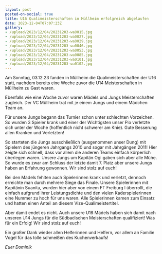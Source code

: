 ```yaml
---
layout: post
posted-on-social: true
title: U16 Qualimeisterschaften in Müllheim erfolgreich abgelaufen
date: 2023-12-04T07:07:23Z
gallery:
- /upload/2023/12/04/20231203-wa0015.jpg
- /upload/2023/12/04/20231203-wa0027.jpg
- /upload/2023/12/04/20231203-wa0029.jpg
- /upload/2023/12/04/20231203-wa0046.jpg
- /upload/2023/12/04/20231203-wa0053.jpg
- /upload/2023/12/04/20231203-wa0085.jpg
- /upload/2023/12/04/20231203-wa0101.jpg
- /upload/2023/12/04/20231203-wa0102.jpg
---
```

Am Sonntag, 03.12.23 fanden in Müllheim die Qualimeisterschaften der U16
statt, nachdem bereits eine Woche zuvor die U14 Meisterschaften in
Müllheim zu Gast waren.

Ebenfalls wie eine Woche zuvor waren Mädels und Jungs Meisterschaften
zugleich. Der VC Müllheim trat mit je einem Jungs und einem Mädchen Team
an.

Für unsere Jungs begann das Turnier schon unter schlechten Vorzeichen.
So wurden 3 Spieler krank und einer der Wichtigsten unser Pio verletzte
sich unter der Woche (hoffentlich nicht schwerer am Knie). Gute
Besserung allen Kranken und Verletzten!

So starteten die Jungs ausschließlich (ausgenommen unser Dung) mit
Spielern des jüngeren Jahrgangs 2010 und sogar mit Jahrgängen 2011! Hier
zeigte sich schnell, dass vor allem die anderen Teams einfach körperlich
überlegen waren. Unsere Jungs um Kapitän Ogi gaben sich aber alle Mühe.
So wurde es zwar am Schluss der letzte damit 7. Platz aber unsere Jungs
haben an Erfahrung gewonnen. Wir sind stolz auf euch!

Bei den Mädels fehlten auch Spielerinnen krank und verletzt, dennoch
erreichte man durch mehrere Siege das Finale. Unsere Spielerinnen mit
Kapitänin Suanita, wurden hier aber von einem FT Freiburg I überrollt,
die einfach aufgrund ihrer Leistungsdichte und den vielen
Kaderspielerinnen eine Nummer zu hoch für uns waren. Alle Spielerinnen
kamen zum Einsatz und hatten einen Anteil an diesem
Vize-Qualimeistertitel.

Aber damit endet es nicht. Auch unsere U16 Mädels haben sich damit nach
unseren U14 Jungs für die Südbadischen Meisterschaften qualifiziert! Was
für ein Erfolg! Wir sind stolz auf euch!

Ein großer Dank wieder allen Helferinnen und Helfern, vor allem an
Familie Vogel für das tolle schmeißen des Kuchenverkaufs!

*Euer Dominik*
